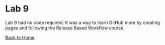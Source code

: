 # Lab 9

Lab 9 had no code required. It was a way to learn GitHub more by creating pages and following the Release Based Workflow course.

<a href="https://joeybez.github.io/joeybezner.github.io/">Back to Home</a>
